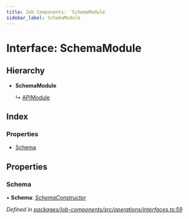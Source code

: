 ```yaml
---
title: Job Components: `SchemaModule`
sidebar_label: SchemaModule
---
```


# Interface: SchemaModule

## Hierarchy

* **SchemaModule**

  ↳ [APIModule](apimodule.md)

## Index

### Properties

* [Schema](schemamodule.md#schema)

## Properties

###  Schema

• **Schema**: *[SchemaConstructor](../overview.md#schemaconstructor)*

*Defined in [packages/job-components/src/operations/interfaces.ts:59](https://github.com/terascope/teraslice/blob/b843209f9/packages/job-components/src/operations/interfaces.ts#L59)*
